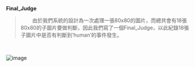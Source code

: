**Final_Judge**<br/>
>&nbsp;&nbsp;&nbsp;&nbsp;&nbsp;&nbsp;&nbsp;&nbsp;由於我們系統的設計為一次處理一張80x80的圖片，而總共會有18張80x80的子圖片要做判斷，因此我們寫了一個Final_Judge，以此紀錄18張子圖片中是否有判斷到’human’的事件發生。

</br>

![image](https://github.com/user-attachments/assets/c95e7c32-40e4-4455-b16f-9962a4a7a46b)
